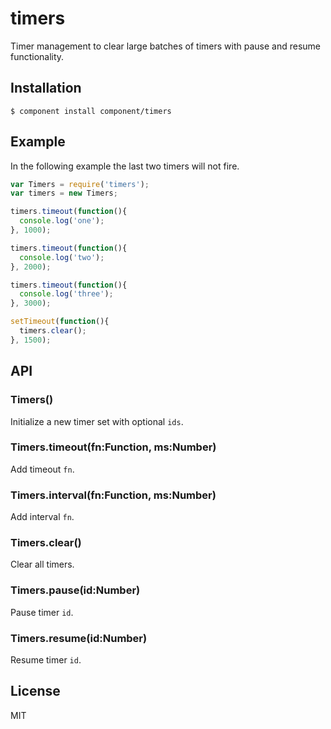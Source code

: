 # timers

  Timer management to clear large batches of timers with pause and resume functionality.

## Installation

    $ component install component/timers

## Example

  In the following example the last two timers will not fire.

```js
var Timers = require('timers');
var timers = new Timers;

timers.timeout(function(){
  console.log('one');
}, 1000);

timers.timeout(function(){
  console.log('two');
}, 2000);

timers.timeout(function(){
  console.log('three');
}, 3000);

setTimeout(function(){
  timers.clear();
}, 1500);
```

## API

### Timers()

  Initialize a new timer set with optional `ids`.

### Timers.timeout(fn:Function, ms:Number)

  Add timeout `fn`.

### Timers.interval(fn:Function, ms:Number)

  Add interval `fn`.

### Timers.clear()

  Clear all timers.

### Timers.pause(id:Number)
  Pause timer `id`.

### Timers.resume(id:Number)
  Resume timer `id`.

## License

  MIT
